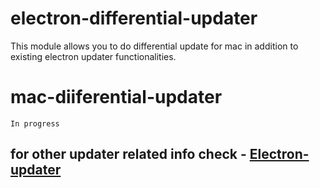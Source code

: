 # electron-differential-updater

This module allows you to do differential update for mac in addition to existing electron updater functionalities.

# mac-diiferential-updater

`In progress`

## for other updater related info check - [Electron-updater](https://github.com/electron-userland/electron-builder/tree/master/packages/electron-updater)
